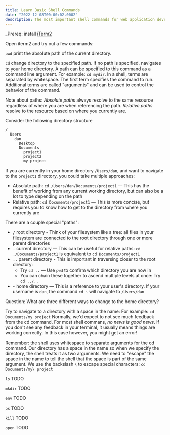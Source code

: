 ```yaml
---
title: Learn Basic Shell Commands
date: "2022-12-08T00:00:02.000Z"
description: The most important shell commands for web application development
---
```


\_Prereq: install [iTerm2](https://iterm2.com/)

Open iterm2 and try out a few commands:

`pwd` print the absolute path of the current directory.

`cd` change directory to the specified path. If no path is specified, navigates to your home directory. A path can be specified to this command as a command line argument. For example: `cd mydir`. In a shell, terms are separated by whitespace. The first term specifies the command to run. Additional terms are called "arguments" and can be used to control the behavior of the command.

Note about paths: _Absolute paths_ always resolve to the same resource regardless of where you are when referencing the path. _Relative paths_ resolve to the resource based on where you currently are.

Consider the following directory structure

```
/
  Users
    dan
      Desktop
      Documents
        project1
        project2
        my project
```

If you are currently in your home directory `/Users/dan`, and want to navigate to the `project1` directory, you could take multiple approaches:

- Absolute path: `cd /Users/dan/Documents/project1` — This has the benefit of working from any current working directory, but can also be a lot to type depending on the path
- Relative path: `cd Documents/project1` — This is more concise, but requires you to know how to get to the directory from where you currently are

There are a couple special "paths":

- `/` root directory - Think of your filesystem like a tree: all files in your filesystem are connected to the root directory through one or more parent directories
- `.` current directory — This can be useful for relative paths: `cd ./Documents/project1` is equivalent to `cd Documents/project1`
- `..` parent directory - This is important in traversing closer to the root directory:
  - Try `cd ..` — Use `pwd` to confirm which directory you are now in
  - You can chain these together to ascend multiple levels at once: Try `cd ../..`
- `~` home directory — This is a reference to your user's directory. If your username is `dan`, the command `cd ~` will navigate to `/Users/dan`

Question: What are three different ways to change to the home directory?

Try to navigate to a directory with a space in the name: For example: `cd Documents/my project`
Normally, we'd expect to not see much feedback from the cd command. For most shell commans, _no news is good news_. If you don't see any feedback in your terminal, it usually means things are working correctly. In this case however, you might get an error!

Remember: the shell uses whitespace to separate arguments for the cd command. Our directory has a space in the name so when we specify the directory, the shell treats it as two arguments. We need to "escape" the space in the name to tell the shell that the space is part of the same argument. We use the backslash `\` to escape special characters: `cd Documents/my\ project`

`ls` TODO

`mkdir` TODO

`env` TODO

`ps` TODO

`kill` TODO

`open` TODO
